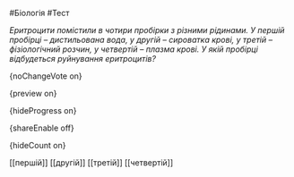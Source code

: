 #Біологія #Тест

*Еритроцити помістили в чотири пробірки з різними рідинами. У першій  пробірці – дистильована вода, у другій – сироватка крові, у третій –  фізіологічний розчин, у четвертій – плазма крові. У якій пробірці  відбудеться руйнування еритроцитів?*

{noChangeVote on}

{preview on}

{hideProgress on}

{shareEnable off}

{hideCount on}

[[першій]]
[[другій]]
[[третій]]
[[четвертій]]
